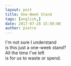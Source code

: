 ```yaml
---
layout: post
title: One-Week Stand
tags: [english,]
date: 2017-07-28 15:50:00
author: pietro
---
```

I'm not sure I understand<br/>is this just a one-week stand?<br/>All the time I've left<br/>is for us to waste or spend.
